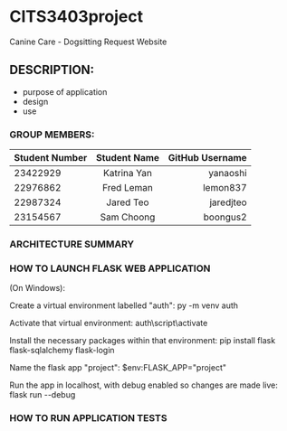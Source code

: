# CITS3403project

Canine Care - Dogsitting Request Website

## DESCRIPTION:

- purpose of application
- design
- use

### GROUP MEMBERS:

| Student Number | Student Name | GitHub Username |
| :------------- | :----------: | --------------: |
| 23422929       | Katrina Yan  |        yanaoshi |
| 22976862       |  Fred Leman  |        lemon837 |
| 22987324       |  Jared Teo   |       jaredjteo |
| 23154567       |  Sam Choong  |        boongus2 |

### ARCHITECTURE SUMMARY

### HOW TO LAUNCH FLASK WEB APPLICATION

(On Windows):

Create a virtual environment labelled "auth":
py -m venv auth 

Activate that virtual environment:
auth\script\activate

Install the necessary packages within that environment:
pip install flask flask-sqlalchemy flask-login

Name the flask app "project":
$env:FLASK_APP="project"

Run the app in localhost, with debug enabled so changes are made live:
flask run --debug

### HOW TO RUN APPLICATION TESTS
